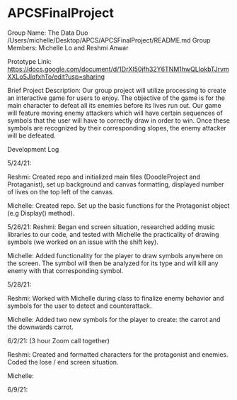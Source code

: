 # APCSFinalProject

Group Name: The Data Duo
/Users/michelle/Desktop/APCS/APCSFinalProject/README.md
Group Members: Michelle Lo and Reshmi Anwar

Prototype Link: https://docs.google.com/document/d/1DrXI50jfh32Y6TNM1hwQLIokbTJrvmXXLo5JlqfxhTo/edit?usp=sharing

Brief Project Description:
Our group project will utilize processing to create an interactive game for users to enjoy. The objective of the game is for the main character to defeat all its enemies before its lives run out. Our game will feature moving enemy attackers which will have certain sequences of symbols that the user will have to correctly draw in order to win. Once these symbols are recognized by their corresponding slopes, the enemy attacker will be defeated.

Development Log

5/24/21:

Reshmi: Created repo and initialized main files (DoodleProject and Protaganist), set up background and canvas formatting, displayed number of lives on the top left of the canvas.

Michelle: Created repo. Set up the basic functions for the Protagonist object (e.g Display() method).

5/26/21:
Reshmi: Began end screen situation, researched adding music libraries to our code, and tested with Michelle the practicality of drawing symbols (we worked on an issue with the shift key).

Michelle: Added functionality for the player to draw symbols anywhere on the screen. The symbol will then be analyzed for its type and will kill any enemy with that corresponding symbol.

5/28/21:

Reshmi: Worked with Michelle during class to finalize enemy behavior and symbols for the user to detect and counterattack.

Michelle: Added two new symbols for the player to create: the carrot and the downwards carrot.

6/2/21: (3 hour Zoom call together)

Reshmi: Created and formatted characters for the protagonist and enemies. Coded the lose / end screen situation.

Michelle:

6/9/21:
